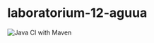 # laboratorium-12-aguua

![Java CI with Maven](https://github.com/testowanieaplikacjijavaug/laboratorium-12-aguua/workflows/Java%20CI%20with%20Maven/badge.svg)

